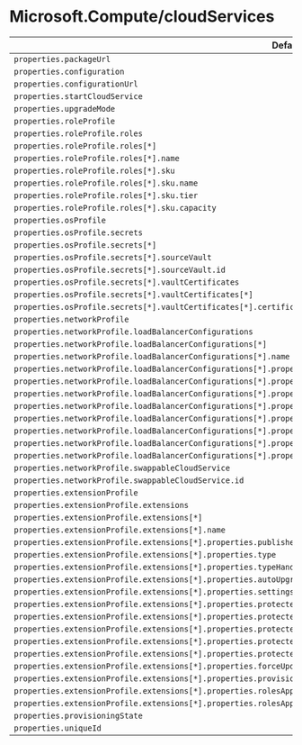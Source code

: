 # Microsoft.Compute/cloudServices

| Default Path | Alias |
|---|---|
| `properties.packageUrl` | `Microsoft.Compute/cloudServices/packageUrl` |
| `properties.configuration` | `Microsoft.Compute/cloudServices/configuration` |
| `properties.configurationUrl` | `Microsoft.Compute/cloudServices/configurationUrl` |
| `properties.startCloudService` | `Microsoft.Compute/cloudServices/startCloudService` |
| `properties.upgradeMode` | `Microsoft.Compute/cloudServices/upgradeMode` |
| `properties.roleProfile` | `Microsoft.Compute/cloudServices/roleProfile` |
| `properties.roleProfile.roles` | `Microsoft.Compute/cloudServices/roleProfile.roles` |
| `properties.roleProfile.roles[*]` | `Microsoft.Compute/cloudServices/roleProfile.roles[*]` |
| `properties.roleProfile.roles[*].name` | `Microsoft.Compute/cloudServices/roleProfile.roles[*].name` |
| `properties.roleProfile.roles[*].sku` | `Microsoft.Compute/cloudServices/roleProfile.roles[*].sku` |
| `properties.roleProfile.roles[*].sku.name` | `Microsoft.Compute/cloudServices/roleProfile.roles[*].sku.name` |
| `properties.roleProfile.roles[*].sku.tier` | `Microsoft.Compute/cloudServices/roleProfile.roles[*].sku.tier` |
| `properties.roleProfile.roles[*].sku.capacity` | `Microsoft.Compute/cloudServices/roleProfile.roles[*].sku.capacity` |
| `properties.osProfile` | `Microsoft.Compute/cloudServices/osProfile` |
| `properties.osProfile.secrets` | `Microsoft.Compute/cloudServices/osProfile.secrets` |
| `properties.osProfile.secrets[*]` | `Microsoft.Compute/cloudServices/osProfile.secrets[*]` |
| `properties.osProfile.secrets[*].sourceVault` | `Microsoft.Compute/cloudServices/osProfile.secrets[*].sourceVault` |
| `properties.osProfile.secrets[*].sourceVault.id` | `Microsoft.Compute/cloudServices/osProfile.secrets[*].sourceVault.id` |
| `properties.osProfile.secrets[*].vaultCertificates` | `Microsoft.Compute/cloudServices/osProfile.secrets[*].vaultCertificates` |
| `properties.osProfile.secrets[*].vaultCertificates[*]` | `Microsoft.Compute/cloudServices/osProfile.secrets[*].vaultCertificates[*]` |
| `properties.osProfile.secrets[*].vaultCertificates[*].certificateUrl` | `Microsoft.Compute/cloudServices/osProfile.secrets[*].vaultCertificates[*].certificateUrl` |
| `properties.networkProfile` | `Microsoft.Compute/cloudServices/networkProfile` |
| `properties.networkProfile.loadBalancerConfigurations` | `Microsoft.Compute/cloudServices/networkProfile.loadBalancerConfigurations` |
| `properties.networkProfile.loadBalancerConfigurations[*]` | `Microsoft.Compute/cloudServices/networkProfile.loadBalancerConfigurations[*]` |
| `properties.networkProfile.loadBalancerConfigurations[*].name` | `Microsoft.Compute/cloudServices/networkProfile.loadBalancerConfigurations[*].name` |
| `properties.networkProfile.loadBalancerConfigurations[*].properties.frontendIPConfigurations` | `Microsoft.Compute/cloudServices/networkProfile.loadBalancerConfigurations[*].frontendIPConfigurations` |
| `properties.networkProfile.loadBalancerConfigurations[*].properties.frontendIPConfigurations[*]` | `Microsoft.Compute/cloudServices/networkProfile.loadBalancerConfigurations[*].frontendIPConfigurations[*]` |
| `properties.networkProfile.loadBalancerConfigurations[*].properties.frontendIPConfigurations[*].name` | `Microsoft.Compute/cloudServices/networkProfile.loadBalancerConfigurations[*].frontendIPConfigurations[*].name` |
| `properties.networkProfile.loadBalancerConfigurations[*].properties.frontendIPConfigurations[*].properties.publicIPAddress` | `Microsoft.Compute/cloudServices/networkProfile.loadBalancerConfigurations[*].frontendIPConfigurations[*].publicIPAddress` |
| `properties.networkProfile.loadBalancerConfigurations[*].properties.frontendIPConfigurations[*].properties.publicIPAddress.id` | `Microsoft.Compute/cloudServices/networkProfile.loadBalancerConfigurations[*].frontendIPConfigurations[*].publicIPAddress.id` |
| `properties.networkProfile.loadBalancerConfigurations[*].properties.frontendIPConfigurations[*].properties.subnet` | `Microsoft.Compute/cloudServices/networkProfile.loadBalancerConfigurations[*].frontendIPConfigurations[*].subnet` |
| `properties.networkProfile.loadBalancerConfigurations[*].properties.frontendIPConfigurations[*].properties.subnet.id` | `Microsoft.Compute/cloudServices/networkProfile.loadBalancerConfigurations[*].frontendIPConfigurations[*].subnet.id` |
| `properties.networkProfile.loadBalancerConfigurations[*].properties.frontendIPConfigurations[*].properties.privateIPAddress` | `Microsoft.Compute/cloudServices/networkProfile.loadBalancerConfigurations[*].frontendIPConfigurations[*].privateIPAddress` |
| `properties.networkProfile.swappableCloudService` | `Microsoft.Compute/cloudServices/networkProfile.swappableCloudService` |
| `properties.networkProfile.swappableCloudService.id` | `Microsoft.Compute/cloudServices/networkProfile.swappableCloudService.id` |
| `properties.extensionProfile` | `Microsoft.Compute/cloudServices/extensionProfile` |
| `properties.extensionProfile.extensions` | `Microsoft.Compute/cloudServices/extensionProfile.extensions` |
| `properties.extensionProfile.extensions[*]` | `Microsoft.Compute/cloudServices/extensionProfile.extensions[*]` |
| `properties.extensionProfile.extensions[*].name` | `Microsoft.Compute/cloudServices/extensionProfile.extensions[*].name` |
| `properties.extensionProfile.extensions[*].properties.publisher` | `Microsoft.Compute/cloudServices/extensionProfile.extensions[*].publisher` |
| `properties.extensionProfile.extensions[*].properties.type` | `Microsoft.Compute/cloudServices/extensionProfile.extensions[*].type` |
| `properties.extensionProfile.extensions[*].properties.typeHandlerVersion` | `Microsoft.Compute/cloudServices/extensionProfile.extensions[*].typeHandlerVersion` |
| `properties.extensionProfile.extensions[*].properties.autoUpgradeMinorVersion` | `Microsoft.Compute/cloudServices/extensionProfile.extensions[*].autoUpgradeMinorVersion` |
| `properties.extensionProfile.extensions[*].properties.settings` | `Microsoft.Compute/cloudServices/extensionProfile.extensions[*].settings` |
| `properties.extensionProfile.extensions[*].properties.protectedSettings` | `Microsoft.Compute/cloudServices/extensionProfile.extensions[*].protectedSettings` |
| `properties.extensionProfile.extensions[*].properties.protectedSettingsFromKeyVault` | `Microsoft.Compute/cloudServices/extensionProfile.extensions[*].protectedSettingsFromKeyVault` |
| `properties.extensionProfile.extensions[*].properties.protectedSettingsFromKeyVault.sourceVault` | `Microsoft.Compute/cloudServices/extensionProfile.extensions[*].protectedSettingsFromKeyVault.sourceVault` |
| `properties.extensionProfile.extensions[*].properties.protectedSettingsFromKeyVault.sourceVault.id` | `Microsoft.Compute/cloudServices/extensionProfile.extensions[*].protectedSettingsFromKeyVault.sourceVault.id` |
| `properties.extensionProfile.extensions[*].properties.protectedSettingsFromKeyVault.secretUrl` | `Microsoft.Compute/cloudServices/extensionProfile.extensions[*].protectedSettingsFromKeyVault.secretUrl` |
| `properties.extensionProfile.extensions[*].properties.forceUpdateTag` | `Microsoft.Compute/cloudServices/extensionProfile.extensions[*].forceUpdateTag` |
| `properties.extensionProfile.extensions[*].properties.provisioningState` | `Microsoft.Compute/cloudServices/extensionProfile.extensions[*].provisioningState` |
| `properties.extensionProfile.extensions[*].properties.rolesAppliedTo` | `Microsoft.Compute/cloudServices/extensionProfile.extensions[*].rolesAppliedTo` |
| `properties.extensionProfile.extensions[*].properties.rolesAppliedTo[*]` | `Microsoft.Compute/cloudServices/extensionProfile.extensions[*].rolesAppliedTo[*]` |
| `properties.provisioningState` | `Microsoft.Compute/cloudServices/provisioningState` |
| `properties.uniqueId` | `Microsoft.Compute/cloudServices/uniqueId` |

